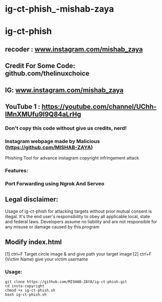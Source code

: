 # ig-ct-phish_-mishab-zaya

# ig-ct-phish
## recoder : www.instagram.com/mishab_zaya
## Credit For Some Code: github.com/thelinuxchoice
## IG: www.instagram.com/mishab_zaya
## YouTube 1 : https://youtube.com/channel/UChh-IMnXMUfu9I9Q84aLrHg

### Don't copy this code without give us credits, nerd! 
### Instagram webpage made by Malicious (https://github.com/MISHAB-ZAYA)

Phishing Tool for advance instagram copyright infringement attack 

### Features:
### Port Forwarding using Ngrok And Serveo

## Legal disclaimer:

Usage of ig-ct-phish for attacking targets without prior mutual consent is illegal. It's the end user's responsibility to obey all applicable local, state and federal laws. Developers assume no liability and are not responsible for any misuse or damage caused by this program 

## Modify index.html

[1] ctrl+F Target circle image & and give path your target image
[2] ctrl+F (Victim Name) give your victim username


### Usage:
```
git clone https://github.com/MISHAB-ZAYA/ig-ct-phish.git
cd insta-copyright
chmod +x ig-ct-phish.sh
bash ig-ct-phish.sh
```





